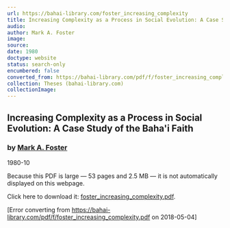 ```yaml
---
url: https://bahai-library.com/foster_increasing_complexity
title: Increasing Complexity as a Process in Social Evolution: A Case Study of the Baha'i Faith
audio: 
author: Mark A. Foster
image: 
source: 
date: 1980
doctype: website
status: search-only
encumbered: false
converted_from: https://bahai-library.com/pdf/f/foster_increasing_complexity.pdf
collection: Theses (bahai-library.com)
collectionImage: 
---
```



## Increasing Complexity as a Process in Social Evolution: A Case Study of the Baha'i Faith

### by [Mark A. Foster](https://bahai-library.com/author/Mark+A.+Foster)

1980-10


Because this PDF is large — 53 pages and 2.5 MB — it is not automatically displayed on this webpage.

Click here to download it: [foster\_increasing\_complexity.pdf](https://bahai-library.com/pdf/f/foster_increasing_complexity.pdf).



[Error converting from https://bahai-library.com/pdf/f/foster_increasing_complexity.pdf on 2018-05-04]


